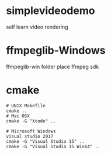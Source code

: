 # simplevideodemo
self learn video rendering

# ffmpeglib-Windows
ffmpeglib-win folder place ffmpeg sdk

# cmake 
```
# UNIX Makefile
cmake ..
# Mac OSX
cmake -G "Xcode" ..

# Microsoft Windows
visual studio 2017
cmake -G "Visual Studio 15" ..
cmake -G "Visual Studio 15 Win64" ..
```
